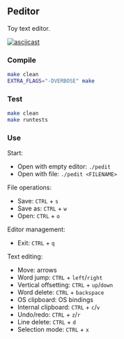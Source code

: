 Peditor
-------

Toy text editor.

[![asciicast](https://asciinema.org/a/LP3tSFwa2FxruDQ7nQ33PCw6F.svg)](https://asciinema.org/a/LP3tSFwa2FxruDQ7nQ33PCw6F)


### Compile

```bash
make clean
EXTRA_FLAGS="-DVERBOSE" make
```

### Test

```bash
make clean
make runtests
```

### Use

Start:

- Open with empty editor: `./pedit`
- Open with file: `./pedit <FILENAME>`

File operations:

- Save: `CTRL` + `s`
- Save as: `CTRL` + `w`
- Open: `CTRL` + `o`

Editor management:

- Exit: `CTRL` + `q`

Text editing:

- Move: arrows
- Word jump: `CTRL` + `left`/`right`
- Vertical offsetting: `CTRL` + `up`/`down`
- Word delete: `CTRL` + `backspace`
- OS clipboard: OS bindings
- Internal clipboard: `CTRL` + `c`/`v`
- Undo/redo: `CTRL` + `z`/`r`
- Line delete: `CTRL` + `d`
- Selection mode: `CTRL` + `x`
